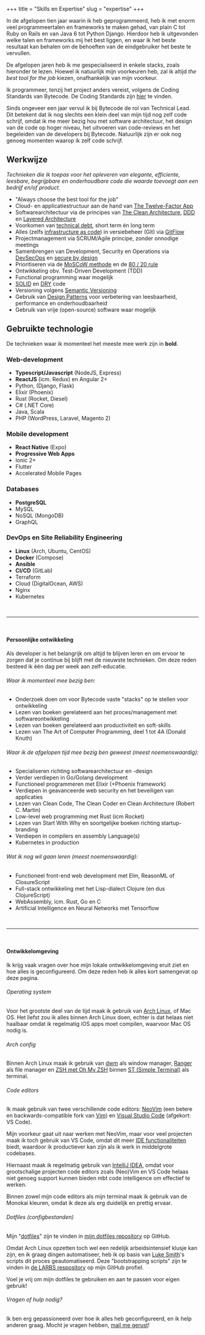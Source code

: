 +++
title = "Skills en Expertise"
slug = "expertise"
+++

In de afgelopen tien jaar waarin ik heb geprogrammeerd, heb ik met enorm veel programmeertalen en frameworks te maken gehad, van plain C tot Ruby on Rails en van Java 6 tot Python Django. Hierdoor heb ik uitgevonden welke talen en frameworks mij het best liggen, en waar ik het beste resultaat kan behalen om de behoeften van de eindgebruiker het beste te vervullen.

De afgelopen jaren heb ik me gespecialiseerd in enkele stacks, zoals hieronder te lezen. Hoewel ik natuurlijk mijn voorkeuren heb, zal ik altijd _the best tool for the job_ kiezen, onafhankelijk van mijn voorkeur.

Ik programmeer, tenzij het project anders vereist, volgens de Coding Standards van Bytecode. De Coding Standards zijn [hier](https://github.com/BytecodeBV/Coding-Standards) te vinden.

Sinds ongeveer een jaar vervul ik bij Bytecode de rol van Technical Lead. Dit betekent dat ik nog slechts een klein deel van mijn tijd nog zelf code schrijf, omdat ik me meer bezig hou met software architectuur, het design van de code op hoger niveau, het uitvoeren van code-reviews en het begeleiden van de developers bij Bytecode. Natuurlijk zijn er ook nog genoeg momenten waarop ik zelf code schrijf.

## Werkwijze

*Technieken die ik toepas voor het opleveren van elegante, efficiente, leesbare, begrijpbare en onderhoudbare code die waarde toevoegt aan een bedrijf en/of product.*

* "Always choose the best tool for the job"
* Cloud- en applicatiestructuur aan de hand van [The Twelve-Factor App](https://12factor.net/)
* Softwarearchitectuur via de principes van [The Clean Architecture](https://blog.cleancoder.com/uncle-bob/2012/08/13/the-clean-architecture.html), [DDD](https://en.wikipedia.org/wiki/Domain-driven_design) en [Layered Architecture](https://en.wikipedia.org/wiki/Multitier_architecture)
* Voorkomen van [technical debt](https://en.wikipedia.org/wiki/Technical_debt), short term én long term
* Alles (zelfs [infrastructure as code](https://en.wikipedia.org/wiki/Infrastructure_as_code)) in versiebeheer (Git) via [GitFlow](https://www.atlassian.com/git/tutorials/comparing-workflows/gitflow-workflow)
* Projectmanagement via SCRUM/Agile principe, zonder onnodige meetings
* Samenbrengen van Development, Security en Operations via [DevSecOps](https://www.devsecops.org/) en [secure by design](https://en.wikipedia.org/wiki/Secure_by_design)
* Prioritiseren via de [MoSCoW methode](https://en.wikipedia.org/wiki/MoSCoW_method) en de [80 / 20 rule](https://en.wikipedia.org/wiki/Pareto_principle)
* Ontwikkeling obv. Test-Driven Development (TDD)
* Functional programming waar mogelijk
* [SOLID](https://en.wikipedia.org/wiki/SOLID) en [DRY](https://en.wikipedia.org/wiki/Don%27t_repeat_yourself) code
* Versioning volgens [Semantic Versioning](https://semver.org/)
* Gebruik van [Design Patterns](https://en.wikipedia.org/wiki/Software_design_pattern) voor verbetering van leesbaarheid, performance en onderhoudbaarheid
* Gebruik van vrije (open-source) software waar mogelijk


## Gebruikte technologie

De technieken waar ik momenteel het meeste mee werk zijn in **bold**.

### Web-development

* **Typescript/Javascript** (NodeJS, Express)
* **ReactJS** (icm. Redux) en Angular 2+
* Python, (Django, Flask)
* Elixir (Phoenix)
* Rust (Rocket, Diesel)
* C# (.NET Core)
* Java, Scala
* PHP (WordPress, Laravel, Magento 2)

### Mobile development

* **React Native** (Expo)
* **Progressive Web Apps**
* Ionic 2+
* Flutter
* Accelerated Mobile Pages

### Databases

* **PostgreSQL**
* MySQL
* NoSQL (MongoDB)
* GraphQL

### DevOps en Site Reliability Engineering

* **Linux** (Arch, Ubuntu, CentOS)
* **Docker** (Compose)
* **Ansible**
* **CI/CD** (GitLab)
* Terraform
* Cloud (DigitalOcean, AWS)
* Nginx
* Kubernetes

<br>
<hr>
<br>

#### Persoonlijke ontwikkeling

Als developer is het belangrijk om altijd te blijven leren en om ervoor te zorgen dat je continue bij blijft met de nieuwste technieken. Om deze reden besteed ik één dag per week aan zelf-educatie.

###### Waar ik momenteel mee bezig ben:

* Onderzoek doen om voor Bytecode vaste "stacks" op te stellen voor ontwikkeling
* Lezen van boeken gerelateerd aan het proces/management met softwareontwikkeling
* Lezen van boeken gerelateerd aan productiviteit en soft-skills
* Lezen van The Art of Computer Programming, deel 1 tot 4A (Donald Knuth)

###### Waar ik de afgelopen tijd mee bezig ben geweest (meest noemenswaardig):

* Specialiseren richting softwarearchitectuur en -design
* Verder verdiepen in Go/Golang development
* Functioneel programmeren met Elixir (+Phoenix framework)
* Verdiepen in geavanceerde web security en het beveiligen van applicaties
* Lezen van Clean Code, The Clean Coder en Clean Architecture (Robert C. Martin)
* Low-level web programming met Rust (icm Rocket)
* Lezen van Start With Why en soortgelijke boeken richting startup-branding
* Verdiepen in compilers en assembly Language(s)
* Kubernetes in production

###### Wat ik nog wil gaan leren (meest noemenswaardig):

* Functioneel front-end web development met Elm, ReasonML of ClosureScript
* Full-stack ontwikkeling met het Lisp-dialect Clojure (en dus ClojureScript)
* WebAssembly, icm. Rust, Go en C
* Artificial Intelligence en Neural Networks met Tensorflow

<br>
<hr>
<br>

#### Ontwikkelomgeving

Ik krijg vaak vragen over hoe mijn lokale ontwikkelomgeving eruit ziet en hoe alles is geconfigureerd. Om deze reden heb ik alles kort samengevat op deze pagina.

###### Operating system

Voor het grootste deel van de tijd maak ik gebruik van [Arch Linux](https://www.archlinux.org/), of Mac OS. Het liefst zou ik alles binnen Arch Linux doen, echter is dat helaas niet haalbaar omdat ik regelmatig iOS apps moet compilen, waarvoor Mac OS nodig is.

###### Arch config

Binnen Arch Linux maak ik gebruik van [dwm](https://dwm.suckless.org/) als window manager, [Ranger](https://github.com/ranger/ranger) als file manager en
[ZSH met Oh My ZSH](https://ohmyz.sh/) binnen [ST (Simple Terminal)](https://st.suckless.org/) als terminal.

###### Code editors

Ik maak gebruik van twee verschillende code editors: [NeoVim](https://github.com/neovim/neovim) (een betere en backwards-compatible fork van [Vim](https://www.vim.org/)) en [Visual Studio Code](https://github.com/Microsoft/vscode) (afgekort: VS Code).

Mijn voorkeur gaat uit naar werken met NeoVim, maar voor veel projecten maak ik toch gebruik van VS Code, omdat dit meer [IDE functionaliteiten](https://en.wikipedia.org/wiki/Integrated_development_environment) biedt, waardoor ik productiever kan zijn als ik werk in middelgrote codebases.

Hiernaast maak ik regelmatig gebruik van [IntelliJ IDEA](https://www.jetbrains.com/idea/), omdat voor grootschalige projecten code editors zoals (Neo)Vim en VS Code helaas niet genoeg support kunnen bieden mbt code intelligence om effectief te werken.

Binnen zowel mijn code editors als mijn terminal maak ik gebruik van de Monokai kleuren, omdat ik deze als erg duidelijk en prettig ervaar.

###### Dotfiles (configbestanden)

Mijn "[dotfiles](https://www.quora.com/What-are-dotfiles)" zijn te vinden in [mijn dotfiles repository](https://github.com/lucianonooijen/dotfiles) op GitHub.

Omdat Arch Linux opzetten toch wel een redelijk arbeidsintensief klusje kan zijn, en ik graag dingen automatiseer, heb ik op basis van [Luke Smith](https://lukesmith.xyz)'s scripts dit proces geautomatiseerd. Deze "bootstrapping scripts" zijn te vinden in [de LARBS respository](https://github.com/lucianonooijen/LARBS) op mijn GitHub profiel.

Voel je vrij om mijn dotfiles te gebruiken en aan te passen voor eigen gebruik!

###### Vragen of hulp nodig?

Ik ben erg gepassioneerd over hoe ik alles heb geconfigureerd, en ik help anderen graag. Mocht je vragen hebben, [mail me gerust](mailto:luciano@bytecode.nl)!


